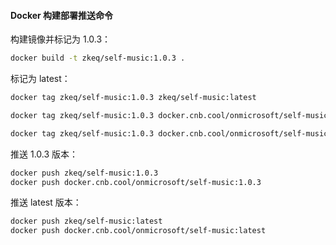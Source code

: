 #### Docker 构建部署推送命令

构建镜像并标记为 1.0.3：

```bash
docker build -t zkeq/self-music:1.0.3 .
```

标记为 latest：

```bash
docker tag zkeq/self-music:1.0.3 zkeq/self-music:latest

docker tag zkeq/self-music:1.0.3 docker.cnb.cool/onmicrosoft/self-music:1.0.3

docker tag zkeq/self-music:1.0.3 docker.cnb.cool/onmicrosoft/self-music:latest
```


推送 1.0.3 版本：

```bash
docker push zkeq/self-music:1.0.3
docker push docker.cnb.cool/onmicrosoft/self-music:1.0.3
```


推送 latest 版本：

```bash
docker push zkeq/self-music:latest
docker push docker.cnb.cool/onmicrosoft/self-music:latest
```